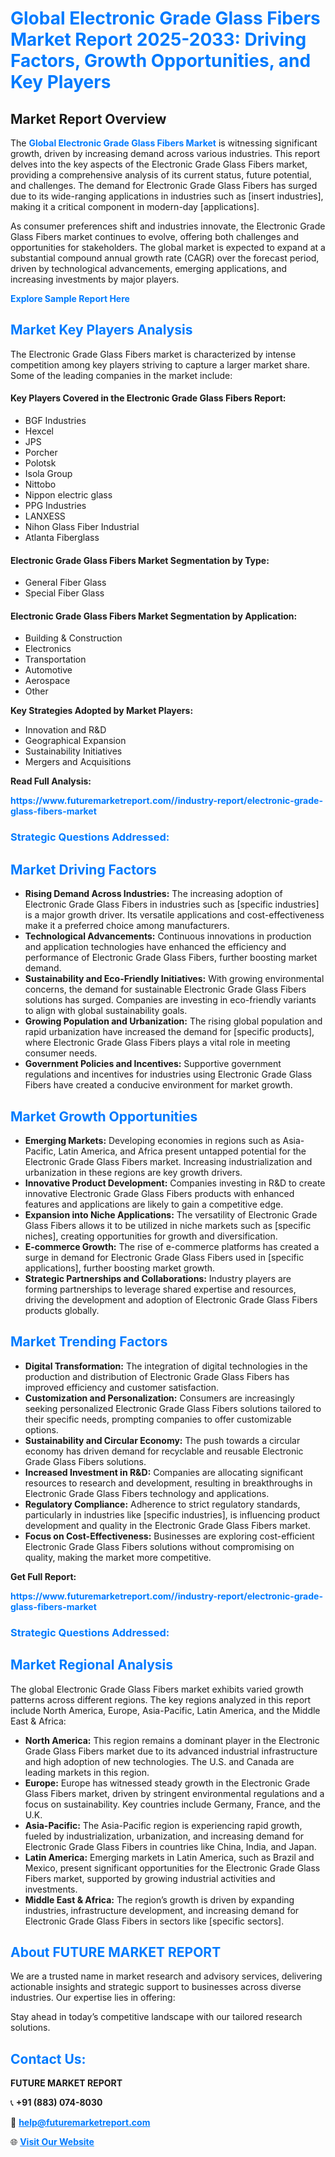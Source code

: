 <h1 style="color: #007BFF;">Global Electronic Grade Glass Fibers Market Report 2025-2033: Driving Factors, Growth Opportunities, and Key Players</h1>

<section id="overview">
<h2>Market Report Overview</h2>
<p>The <a href="https://www.futuremarketreport.com//industry-report/electronic-grade-glass-fibers-market" style="color: #007BFF; text-decoration: none;"><strong>Global Electronic Grade Glass Fibers Market</strong></a> is witnessing significant growth, driven by increasing demand across various industries. This report delves into the key aspects of the Electronic Grade Glass Fibers market, providing a comprehensive analysis of its current status, future potential, and challenges. The demand for Electronic Grade Glass Fibers has surged due to its wide-ranging applications in industries such as [insert industries], making it a critical component in modern-day [applications].</p>
<p>As consumer preferences shift and industries innovate, the Electronic Grade Glass Fibers market continues to evolve, offering both challenges and opportunities for stakeholders. The global market is expected to expand at a substantial compound annual growth rate (CAGR) over the forecast period, driven by technological advancements, emerging applications, and increasing investments by major players.</p>
</section>

<section id="overview">
<p><a href="https://www.futuremarketreport.com//request-sample/reportId=50612" style="color: #007BFF; text-decoration: none;"><strong>Explore Sample Report Here</strong></a></p>
</section>

<section id="key-players">
<h2 style="color: #007BFF;">Market Key Players Analysis</h2>
<p>The Electronic Grade Glass Fibers market is characterized by intense competition among key players striving to capture a larger market share. Some of the leading companies in the market include:</p>
<h4>Key Players Covered in the Electronic Grade Glass Fibers Report:</h4>
<ul><li>BGF Industries</li><li>Hexcel</li><li>JPS</li><li>Porcher</li><li>Polotsk</li><li>Isola Group</li><li>Nittobo</li><li>Nippon electric glass</li><li>PPG Industries</li><li>LANXESS</li><li>Nihon Glass Fiber Industrial</li><li>Atlanta Fiberglass</li></ul>
<h4>Electronic Grade Glass Fibers Market Segmentation by Type:</h4>
<ul><li>General Fiber Glass</li><li>Special Fiber Glass</li></ul>

<h4>Electronic Grade Glass Fibers Market Segmentation by Application:</h4>
<ul><li>Building &amp; Construction</li><li>Electronics</li><li>Transportation</li><li>Automotive</li><li>Aerospace</li><li>Other</li></ul>
<p><strong>Key Strategies Adopted by Market Players:</strong></p>
<ul>
<li>Innovation and R&D</li>
<li>Geographical Expansion</li>
<li>Sustainability Initiatives</li>
<li>Mergers and Acquisitions</li>
</ul>
</section>

<section>
<p><strong>Read Full Analysis: </strong></p><a href="https://www.futuremarketreport.com//industry-report/electronic-grade-glass-fibers-market" style="color: #007BFF; text-decoration: none;"><strong>https://www.futuremarketreport.com//industry-report/electronic-grade-glass-fibers-market</strong></a>
<h3 style="color: #007BFF;">Strategic Questions Addressed:</h3>
</section>

<section id="driving-factors">
<h2 style="color: #007BFF;">Market Driving Factors</h2>
<ul>
<li><strong>Rising Demand Across Industries:</strong> The increasing adoption of Electronic Grade Glass Fibers in industries such as [specific industries] is a major growth driver. Its versatile applications and cost-effectiveness make it a preferred choice among manufacturers.</li>
<li><strong>Technological Advancements:</strong> Continuous innovations in production and application technologies have enhanced the efficiency and performance of Electronic Grade Glass Fibers, further boosting market demand.</li>
<li><strong>Sustainability and Eco-Friendly Initiatives:</strong> With growing environmental concerns, the demand for sustainable Electronic Grade Glass Fibers solutions has surged. Companies are investing in eco-friendly variants to align with global sustainability goals.</li>
<li><strong>Growing Population and Urbanization:</strong> The rising global population and rapid urbanization have increased the demand for [specific products], where Electronic Grade Glass Fibers plays a vital role in meeting consumer needs.</li>
<li><strong>Government Policies and Incentives:</strong> Supportive government regulations and incentives for industries using Electronic Grade Glass Fibers have created a conducive environment for market growth.</li>
</ul>
</section>

<section id="growth-opportunities">
<h2 style="color: #007BFF;">Market Growth Opportunities</h2>
<ul>
<li><strong>Emerging Markets:</strong> Developing economies in regions such as Asia-Pacific, Latin America, and Africa present untapped potential for the Electronic Grade Glass Fibers market. Increasing industrialization and urbanization in these regions are key growth drivers.</li>
<li><strong>Innovative Product Development:</strong> Companies investing in R&D to create innovative Electronic Grade Glass Fibers products with enhanced features and applications are likely to gain a competitive edge.</li>
<li><strong>Expansion into Niche Applications:</strong> The versatility of Electronic Grade Glass Fibers allows it to be utilized in niche markets such as [specific niches], creating opportunities for growth and diversification.</li>
<li><strong>E-commerce Growth:</strong> The rise of e-commerce platforms has created a surge in demand for Electronic Grade Glass Fibers used in [specific applications], further boosting market growth.</li>
<li><strong>Strategic Partnerships and Collaborations:</strong> Industry players are forming partnerships to leverage shared expertise and resources, driving the development and adoption of Electronic Grade Glass Fibers products globally.</li>
</ul>
</section>

<section id="trending-factors">
<h2 style="color: #007BFF;">Market Trending Factors</h2>
<ul>
<li><strong>Digital Transformation:</strong> The integration of digital technologies in the production and distribution of Electronic Grade Glass Fibers has improved efficiency and customer satisfaction.</li>
<li><strong>Customization and Personalization:</strong> Consumers are increasingly seeking personalized Electronic Grade Glass Fibers solutions tailored to their specific needs, prompting companies to offer customizable options.</li>
<li><strong>Sustainability and Circular Economy:</strong> The push towards a circular economy has driven demand for recyclable and reusable Electronic Grade Glass Fibers solutions.</li>
<li><strong>Increased Investment in R&D:</strong> Companies are allocating significant resources to research and development, resulting in breakthroughs in Electronic Grade Glass Fibers technology and applications.</li>
<li><strong>Regulatory Compliance:</strong> Adherence to strict regulatory standards, particularly in industries like [specific industries], is influencing product development and quality in the Electronic Grade Glass Fibers market.</li>
<li><strong>Focus on Cost-Effectiveness:</strong> Businesses are exploring cost-efficient Electronic Grade Glass Fibers solutions without compromising on quality, making the market more competitive.</li>
</ul>
</section>

<section>
<p><strong>Get Full Report: </strong></p><a href="https://www.futuremarketreport.com//industry-report/electronic-grade-glass-fibers-market" style="color: #007BFF; text-decoration: none;"><strong>https://www.futuremarketreport.com//industry-report/electronic-grade-glass-fibers-market</strong></a>
<h3 style="color: #007BFF;">Strategic Questions Addressed:</h3>
</section>


<section id="regional-analysis">
<h2 style="color: #007BFF;">Market Regional Analysis</h2>
<p>The global Electronic Grade Glass Fibers market exhibits varied growth patterns across different regions. The key regions analyzed in this report include North America, Europe, Asia-Pacific, Latin America, and the Middle East & Africa:</p>
<ul>
<li><strong>North America:</strong> This region remains a dominant player in the Electronic Grade Glass Fibers market due to its advanced industrial infrastructure and high adoption of new technologies. The U.S. and Canada are leading markets in this region.</li>
<li><strong>Europe:</strong> Europe has witnessed steady growth in the Electronic Grade Glass Fibers market, driven by stringent environmental regulations and a focus on sustainability. Key countries include Germany, France, and the U.K.</li>
<li><strong>Asia-Pacific:</strong> The Asia-Pacific region is experiencing rapid growth, fueled by industrialization, urbanization, and increasing demand for Electronic Grade Glass Fibers in countries like China, India, and Japan.</li>
<li><strong>Latin America:</strong> Emerging markets in Latin America, such as Brazil and Mexico, present significant opportunities for the Electronic Grade Glass Fibers market, supported by growing industrial activities and investments.</li>
<li><strong>Middle East & Africa:</strong> The region’s growth is driven by expanding industries, infrastructure development, and increasing demand for Electronic Grade Glass Fibers in sectors like [specific sectors].</li>
</ul>
</section>

<footer>
<h2 style="color: #007BFF;">About FUTURE MARKET REPORT</h2>
<p>We are a trusted name in market research and advisory services, delivering actionable insights and strategic support to businesses across diverse industries. Our expertise lies in offering:</p>

<p>Stay ahead in today’s competitive landscape with our tailored research solutions.</p>

<h2 style="color: #007BFF;">Contact Us:</h2>
<p><strong>FUTURE MARKET REPORT</strong></p>
<p>📞 <strong>+91 (883) 074-8030</strong></p>
<p>📧 <strong><a href="mailto:help@futuremarketreport.com" style="color: #007BFF;">help@futuremarketreport.com</a></strong></p>
<p>🌐 <strong><a href="https://www.futuremarketreport.com/" style="color: #007BFF;">Visit Our Website</a></strong></p>
</footer>